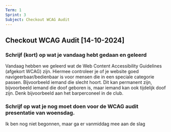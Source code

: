 ```yaml
---
Term: 1  
Sprint: 3  
Subject: Checkout WCAG Audit  
---
```


## Checkout WCAG Audit [14-10-2024]

### Schrijf (kort) op wat je vandaag hebt gedaan en geleerd

Vandaag hebben we geleerd wat de Web Content Accessibility Guidelines (afgekort WCAG) zijn. Hiermee controleer je of je website goed navigeerbaar/bedienbaar is voor mensen die in een speciale categorie passen. Bijvoorbeeld iemand die slecht hoort. Dit kan permanent zijn, bijvoorbeeld iemand die doof geboren is, maar iemand kan ook tijdelijk doof zijn. Denk bijvoorbeeld aan het barperconeel in de club.

### Schrijf op wat je nog moet doen voor de WCAG audit presentatie van woensdag.

Ik ben nog niet begonnen, maar ga er vanmiddag mee aan de slag


